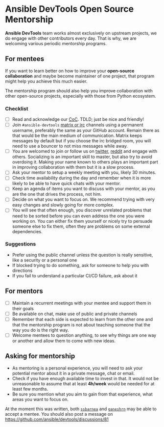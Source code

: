 # Ansible DevTools Open Source Mentorship

**Ansible DevTools** team works almost exclusively on upstream projects, we do engage with other contributors every day. That is why, we are welcoming various periodic mentorship programs.

## For mentees

If you want to learn better on how to improve your **open-source collaboration** and maybe become maintainer of one project, that program might help you achieve this much easier.

The mentorship program should also help you improve collaboration with other open-source projects, especially with those from Python ecosystem.

### Checklist

- [ ] Read and acknowledge our [CoC](https://docs.ansible.com/ansible/latest/community/code_of_conduct.html). TDLD; just be nice and friendly!
- [ ] Join `#ansible-devtools` [matrix or irc](https://docs.ansible.com/ansible/latest/community/communication.html#working-groups) channels using a permanent username, preferably the same as your GitHub account. Remain there as that would be the main medium of communication. Matrix keeps messages by default but if you choose the irc bridged room, you will need to use a bouncer to not miss messages while away.
- [ ] You are welcomed to join or follow us on [twitter](https://twitter.com/i/communities/1530798265561714693), [reddit](https://www.reddit.com/r/ansible/) and engage with others. Socializing is an important skill to master, but also try to avoid overdoing it. Making your name known to others plays an important part in improving collaboration with them but it is a slow process.
- [ ] Ask your mentor to setup a weekly meeting with you, likely 30 minutes.
- [ ] Check time availability during the day and remember when it is more likely to be able to have quick chats with your mentor.
- [ ] Keep an agenda of items you want to discuss with your mentor, as you are the one that drives the process, not him.
- [ ] Decide on what you want to focus on. We recommend trying with very easy changes and slowly going for more complex.
- [ ] You will see that often enough, you discover unrelated problems that need to be sorted before you can even address the one you were working on. You can either fix them yourself or nicely try to persuade someone else to fix them, often they are problems on some external dependencies.

### Suggestions

- Prefer using the public channel unless the question is really sensitive, like a security or a personal one
- If blocked trying to do something, ask for someone to help you with directions
- If you fail to understand a particular CI/CD failure, ask about it

## For mentors

- [ ] Maintain a recurrent meetings with your mentee and support them in their goals
- [ ] Be available on chat, make use of public and private channels
- [ ] Remember that each side is expected to learn from the other one and that the mentorship program is not about teaching someone that the way you do is the right way.
- [ ] Welcome mentees to question anything, to see why things are one way or another and allow them to come with new ideas.

## Asking for mentorship

- As mentoring is a personal experience, you will need to ask your potential mentor about it in a private message, chat or email.
- Check if you have enough available time to invest in that. It would not be unreasonable to assume that at least **4h/week** would be needed for at least few months.
- Be sure you mention what you aim to gain from that experience, what areas you want to focus on.

At the moment this was written, both [`ssbarnea`](https://github.com/ssbarnea) and [`ganeshrn`](https://github.com/ganeshrn) may be able to accept a mentee. You should also post a message on https://github.com/ansible/devtools/discussions/81
